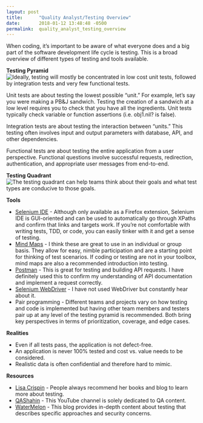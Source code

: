 ```yaml
---
layout: post
title:      "Quality Analyst/Testing Overview"
date:       2018-01-12 13:48:48 -0500
permalink:  quality_analyst_testing_overview
---
```



When coding, it’s important to be aware of what everyone does and a big part of the software development life cycle is testing. This is a broad overview of different types of testing and tools available. 

**Testing Pyramid**
![Ideally, testing will mostly be concentrated in low cost unit tests, followed by integration tests and very few functional tests. ](https://i2.wp.com/saeedgatson.com/wp-content/uploads/2015/10/idealautomatedtestingpyramid.png )

Unit tests are about testing the lowest possible “unit.” For example, let’s say  you were making a PB&J sandwich. Testing the creation of a sandwich at a low level requires you to check that you have all the ingredients. Unit tests typically check variable or function assertions (i.e. obj1.nil? is false).

Integration tests are about testing the interaction between “units.” This testing often involves input and output parameters with database, API, and other dependencies.

Functional tests are about testing the entire application from a user perspective. Functional questions involve successful requests, redirection, authentication, and appropriate user messages from end-to-end.

**Testing Quadrant**
![The testing quadrant can help teams think about their goals and what test types are conducive to those goals. ](http://lisacrispin.com/wp-content/uploads/2011/11/Agile-Testing-Quadrants.png )

**Tools**
* [Selenium IDE](http://www.seleniumhq.org/projects/ide/) - Although only available as a Firefox extension, Selenium IDE is GUI-oriented and can be used to automatically go through XPaths and confirm that links and targets work. If you’re not comfortable with writing tests, TDD, or code, you can easily tinker with it and get a sense of testing. 
* [Mind Maps](http://lisacrispin.com/wp-content/uploads/2011/02/ABFTestingMindmap.jpg) - I think these are great to use in an individual or group basis. They allow for easy, nimble participation and are a starting point for thinking of test scenarios. If coding or testing are not in your toolbox, mind maps are also a recommended introduction into testing. 
* [Postman](https://www.getpostman.com/ ) - This is great for testing and building API requests. I have definitely used this to confirm my understanding of API documentation and implement a request correctly. 
* [Selenium WebDriver](http://www.seleniumhq.org/projects/webdriver/) - I have not used WebDriver but constantly hear about it. 
* Pair programming - Different teams and projects vary on how testing and code is implemented but having other team members and testers pair up at any level of the testing pyramid is recommended. Both bring key perspectives in terms of prioritization, coverage, and edge cases. 

**Realities**
* Even if all tests pass, the application is not defect-free. 
* An application is never 100% tested and cost vs. value needs to be considered.
* Realistic data is often confidential and therefore hard to mimic. 

**Resources**
* [Lisa Crispin](http://lisacrispin.com/) - People always recommend her books and blog to learn more about testing. 
* [QAShahin](https://www.youtube.com/user/GlassBoxT ) - This YouTube channel is solely dedicated to QA content.
* [WaterMelon](https://watirmelon.blog/) - This blog provides in-depth content about testing that describes specific approaches and security concerns.


